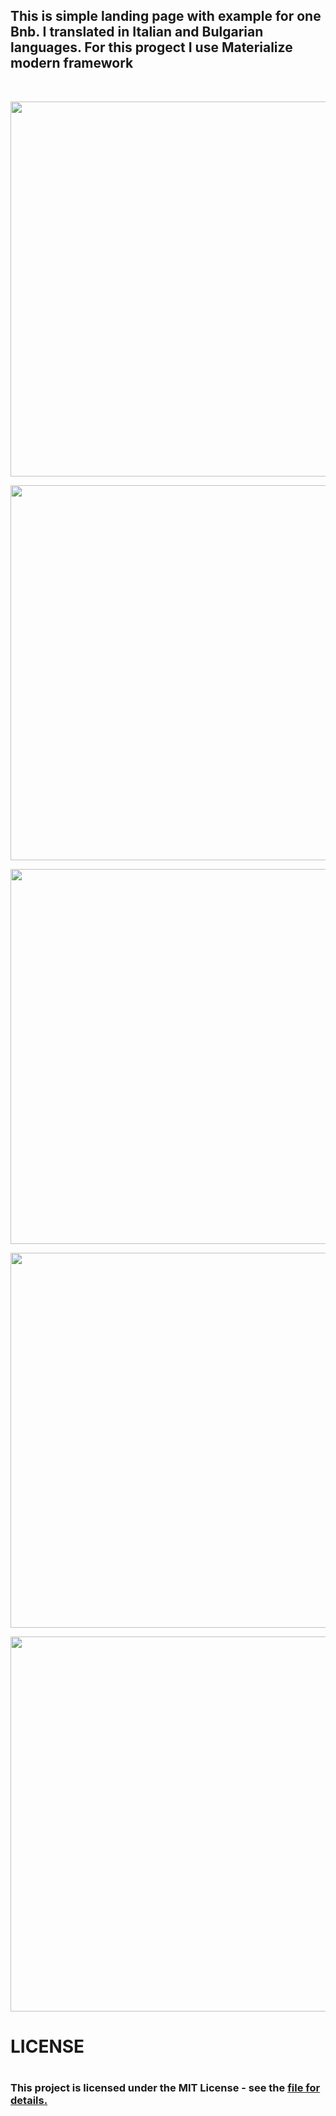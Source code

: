 <h2>This is simple landing page with example for one Bnb. I translated in Italian and Bulgarian languages. For this progect I use Materialize modern framework</h2>
<br>
<p align="center">
  <img src="https://user-images.githubusercontent.com/52591976/95462961-7f377b00-0978-11eb-9ba9-08106f32818e.png"width =600/>
</p>
<p align="center">
  <img src="https://user-images.githubusercontent.com/52591976/95462974-83639880-0978-11eb-9391-309602dcaf2c.png"width =600/>
</p>
<p align="center">
  <img src="https://user-images.githubusercontent.com/52591976/95462980-865e8900-0978-11eb-995c-89bfe718da9a.png"width =600/>
</p>
<p align="center">
  <img src="https://user-images.githubusercontent.com/52591976/95464054-d0943a00-0979-11eb-9a9a-dad7c8edc5cf.png"width =600/>
</p>
<p align="center">
  <img src="https://user-images.githubusercontent.com/52591976/95464113-de49bf80-0979-11eb-952c-c4965cc3ecc1.png"width =600/>
</p>
<div>
<h1> LICENSE <h1/>

<h3> This project is licensed under the MIT License - see the <a href="https://www.udemy.com/course/creare-una-landing-page/"<a/> file for details.<h3/>
<div/>

